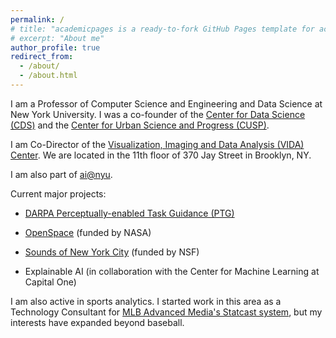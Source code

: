 ```yaml
---
permalink: /
# title: "academicpages is a ready-to-fork GitHub Pages template for academic personal websites"
# excerpt: "About me"
author_profile: true
redirect_from: 
  - /about/
  - /about.html
---
```


I am a Professor of Computer Science and Engineering and Data Science at New York University. I was a co-founder of the [Center for Data Science (CDS)](http://cds.nyu.edu) and the [Center for Urban Science and Progress (CUSP)](http://cusp.nyu.edu).

I am Co-Director of the [Visualization, Imaging and Data Analysis (VIDA) Center](http://vida.engineering.nyu.edu). We are located in the 11th floor of 370 Jay Street in Brooklyn, NY. 

I am also part of [ai@nyu](https://cims.nyu.edu/ai/).

Current major projects:

- [DARPA Perceptually-enabled Task Guidance (PTG)](https://www.darpa.mil/program/perceptually-enabled-task-guidance)

- [OpenSpace](https://www.openspaceproject.com) (funded by NASA)

- [Sounds of New York City](https://wp.nyu.edu/sonyc) (funded by NSF)

- Explainable AI (in collaboration with the Center for Machine Learning at Capital One)

I am also active in sports analytics. I started work in this area as a Technology Consultant for [MLB Advanced Media's Statcast system](https://www.newsweek.com/2014/09/12/can-baseball-get-more-interesting-watch-big-data-267590.html), but my interests have expanded beyond baseball.